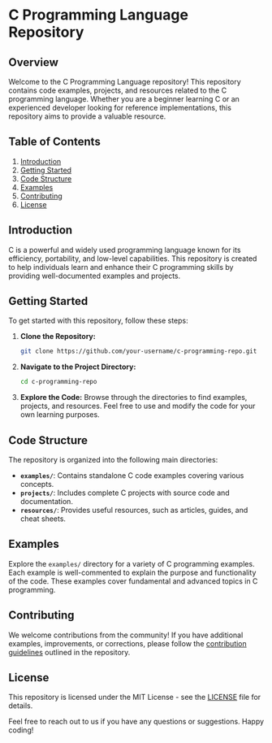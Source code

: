 # C Programming Language Repository

## Overview

Welcome to the C Programming Language repository! This repository contains code examples, projects, and resources related to the C programming language. Whether you are a beginner learning C or an experienced developer looking for reference implementations, this repository aims to provide a valuable resource.

## Table of Contents

1. [Introduction](#introduction)
2. [Getting Started](#getting-started)
3. [Code Structure](#code-structure)
4. [Examples](#examples)
5. [Contributing](#contributing)
6. [License](#license)

## Introduction

C is a powerful and widely used programming language known for its efficiency, portability, and low-level capabilities. This repository is created to help individuals learn and enhance their C programming skills by providing well-documented examples and projects.

## Getting Started

To get started with this repository, follow these steps:

1. **Clone the Repository:**
   ```bash
   git clone https://github.com/your-username/c-programming-repo.git
   ```

2. **Navigate to the Project Directory:**
   ```bash
   cd c-programming-repo
   ```

3. **Explore the Code:**
   Browse through the directories to find examples, projects, and resources. Feel free to use and modify the code for your own learning purposes.

## Code Structure

The repository is organized into the following main directories:

- **`examples/`**: Contains standalone C code examples covering various concepts.
- **`projects/`**: Includes complete C projects with source code and documentation.
- **`resources/`**: Provides useful resources, such as articles, guides, and cheat sheets.

## Examples

Explore the `examples/` directory for a variety of C programming examples. Each example is well-commented to explain the purpose and functionality of the code. These examples cover fundamental and advanced topics in C programming.

## Contributing

We welcome contributions from the community! If you have additional examples, improvements, or corrections, please follow the [contribution guidelines](CONTRIBUTING.md) outlined in the repository.

## License

This repository is licensed under the MIT License - see the [LICENSE](LICENSE) file for details.

Feel free to reach out to us if you have any questions or suggestions. Happy coding!
